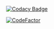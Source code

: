 [![Codacy Badge](https://app.codacy.com/project/badge/Grade/d869dbd5ce574e81972d540cc330a610)](https://www.codacy.com/gh/cedrickyq/Simple-Calculator/dashboard?utm_source=github.com&amp;utm_medium=referral&amp;utm_content=cedrickyq/Simple-Calculator&amp;utm_campaign=Badge_Grade)

[![CodeFactor](https://www.codefactor.io/repository/github/cedrickyq/simple-calculator/badge)](https://www.codefactor.io/repository/github/cedrickyq/simple-calculator)
